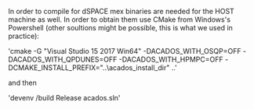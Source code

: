 In order to compile for dSPACE mex binaries are needed for the HOST machine as well. In order
to obtain them use CMake from Windows's Powershell (other soultions might be possible, 
this is what we used in practice):

'cmake -G "Visual Studio 15 2017 Win64" -DACADOS_WITH_OSQP=OFF -DACADOS_WITH_QPDUNES=OFF -DACADOS_WITH_HPMPC=OFF -DCMAKE_INSTALL_PREFIX="..\acados_install_dir" ..'

and then 

'devenv /build Release acados.sln'